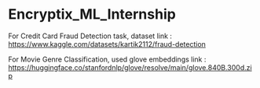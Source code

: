 # Encryptix_ML_Internship

For Credit Card Fraud Detection task, dataset link : https://www.kaggle.com/datasets/kartik2112/fraud-detection

For Movie Genre Classification, used glove embeddings link : https://huggingface.co/stanfordnlp/glove/resolve/main/glove.840B.300d.zip 
